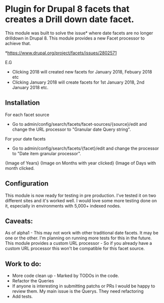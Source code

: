 

# Plugin for Drupal 8 facets that creates a Drill down date facet.

This module was built to solve the issue* where date facets are no longer drilldown in Drupal 8. 
This module provides a new Facet processor to achieve that.

*https://www.drupal.org/project/facets/issues/2802571 

E.G
- Clicking 2018 will created new facets for January 2018, Febuary 2018 etc
- Clicking January 2018 will create facets for 1st January 2018, 2nd January 2018 etc.

## Installation

For each facet source 
- Go to admin/config/search/facets/facet-sources/{source}/edit and change the URL processor to "Granular date Query string".

For your date facets 
- Go to admin/config/search/facets/{facet}/edit and change the processor to "Date item granular processor".

{Image of Years}
{Image on Months with year clicked}
{Image of Days with month clicked.

## Configuration

This module is now ready for testing in pre production. I've tested it on two different sites and it's
worked well. I would love some more testing done on it, 
especially in environments with 5,000+ indexed nodes. 

## Caveats:

As of alpha1 - This may not work with other traditional date facets. It may be one or the other. I'm planning on running more tests for this in the future.
This module provides a custom URL processor - So if you already have a custom URL processor this won't be compatible for this facet source. 

## Work to do:

- More code clean up - Marked by TODOs in the code.
- Refactor the Queries
- If anyone is interesting in submitting patchs or PRs I would be happy to review them. My main issue is the Querys. They need refactoring
- Add tests.


